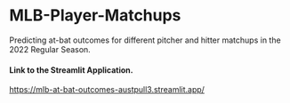 # MLB-Player-Matchups
Predicting at-bat outcomes for different pitcher and hitter matchups in the 2022 Regular Season.

#### Link to the Streamlit Application.
https://mlb-at-bat-outcomes-austpull3.streamlit.app/

